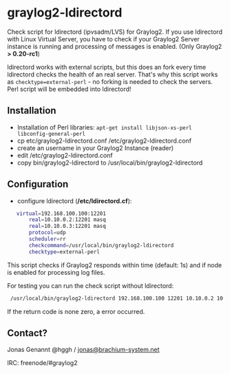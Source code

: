 graylog2-ldirectord
===================

Check script for ldirectord (ipvsadm/LVS) for Graylog2. If you use ldirectord with Linux Virtual Server, you have to check if your Graylog2 Server instance is running and processing of messages is enabled. (Only Graylog2 **> 0.20-rc1**)

ldirectord works with external scripts, but this does an fork every time ldirectord checks the health of an real server. That's why this script works as ```checktype=external-perl``` - no forking is needed to check the servers. Perl script will be embedded into ldirectord!

Installation
----------------
 * Installation of Perl libraries: ```apt-get install libjson-xs-perl libconfig-general-perl```
 * cp etc/graylog2-ldirectord.conf /etc/graylog2-ldirectord.conf
 * create an username in your Graylog2 Instance (reader)
 * edit /etc/graylog2-ldirectord.conf
 * copy bin/graylog2-ldirectord to /usr/local/bin/graylog2-ldirectord

Configuration
-----------------------

 * configure ldirectord (**/etc/ldirectord.cf**):

```bash
   virtual=192.168.100.100:12201
       real=10.10.0.2:12201 masq
       real=10.10.0.3:12201 masq
       protocol=udp
       scheduler=rr
       checkcommand=/usr/local/bin/graylog2-ldirectord
       checktype=external-perl
```

This script checks if Graylog2 responds within time (default: 1s) and if node is enabled for processing log files.

For testing you can run the check script without ldirectord:

```bash
 /usr/local/bin/graylog2-ldirectord 192.168.100.100 12201 10.10.0.2 10.10.0.2:12201
```

If the return code is none zero, a error occurred.

Contact?
--------------

Jonas Genannt @hggh / jonas@brachium-system.net

IRC:
freenode/#graylog2
